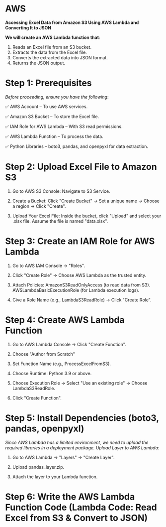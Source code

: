 # AWS
**Accessing Excel Data from Amazon S3 Using AWS Lambda and Converting It to JSON**


**We will create an AWS Lambda function that**:

1. Reads an Excel file from an S3 bucket.
2. Extracts the data from the Excel file.
3. Converts the extracted data into JSON format.
4. Returns the JSON output.
# Step 1: Prerequisites
*Before proceeding, ensure you have the following*: 

✅ AWS Account – To use AWS services.

✅ Amazon S3 Bucket – To store the Excel file.

✅ IAM Role for AWS Lambda – With S3 read permissions.

✅ AWS Lambda Function – To process the data.

✅ Python Libraries – boto3, pandas, and openpyxl for data extraction.
# Step 2: Upload Excel File to Amazon S3
1. Go to AWS S3 Console: Navigate to S3 Service.

2. Create a Bucket: Click "Create Bucket" → Set a unique name → Choose a region → Click "Create".

3. Upload Your Excel File: Inside the bucket, click "Upload" and select your .xlsx file. Assume the file is named "data.xlsx".
# Step 3: Create an IAM Role for AWS Lambda
1. Go to AWS IAM Console → "Roles".

2. Click "Create Role" → Choose AWS Lambda as the trusted entity.

3. Attach Policies: AmazonS3ReadOnlyAccess (to read data from S3). AWSLambdaBasicExecutionRole (for Lambda execution logs).

4. Give a Role Name (e.g., LambdaS3ReadRole) → Click "Create Role".

# Step 4: Create AWS Lambda Function
1. Go to AWS Lambda Console → Click "Create Function".

2. Choose "Author from Scratch"

3. Set Function Name (e.g., ProcessExcelFromS3).

4. Choose Runtime: Python 3.9 or above.

5. Choose Execution Role → Select "Use an existing role" → Choose LambdaS3ReadRole.

6. Click "Create Function".
# Step 5: Install Dependencies (boto3, pandas, openpyxl)
*Since AWS Lambda has a limited environment, we need to upload the required libraries in a deployment package.*
*Upload Layer to AWS Lambda:*
1. Go to AWS Lambda → "Layers" → "Create Layer".

2. Upload pandas_layer.zip.

3. Attach the layer to your Lambda function.
# Step 6: Write the AWS Lambda Function Code (Lambda Code: Read Excel from S3 & Convert to JSON)

